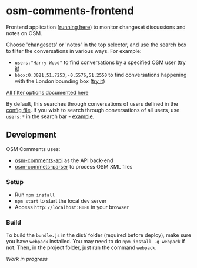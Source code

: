 # osm-comments-frontend

Frontend application ([running here](https://www.mapbox.com/osm-comments)) to monitor changeset discussions and notes on OSM.

Choose 'changesets' or 'notes' in the top selector, and use the search box to filter the conversations in various ways. For example:

* `users:"Harry Wood"` to find conversations by a specified OSM user ([try it](https://www.mapbox.com/osm-comments/#/notes/?q=users:%22Harry%20Wood%22))
* `bbox:0.3021,51.7253,-0.5576,51.2550` to find conversations happening with the London bounding box ([try it](https://www.mapbox.com/osm-comments/#/notes/?q=bbox:0.3021,51.7253,-0.5576,51.2550))

[All filter options documented here](https://github.com/mapbox/osm-comments-api/blob/master/API.md)

By default, this searches through conversations of users defined in the [config file](https://github.com/mapbox/osm-comments/blob/mb-pages/app/config.js#L6). If you wish to search through conversations of all users, use `users:*` in the search bar - [example](https://www.mapbox.com/osm-comments/#/notes/?q=bbox:0.3021,51.7253,-0.5576,51.2550%20users:*).

## Development

OSM Comments uses:

  - [osm-comments-api](https://github.com/mapbox/osm-comments-api) as the API back-end
  - [osm-commets-parser](https://github.com/mapbox/osm-comments-parser) to process OSM XML files

### Setup

 - Run `npm install`
 - `npm start` to start the local dev server
 - Access `http://localhost:8080` in your browser

### Build

To build the `bundle.js` in the dist/ folder (required before deploy), make sure you have `webpack` installed. You may need to do `npm install -g webpack` if not. Then, in the project folder, just run the command `webpack`.

_Work in progress_
